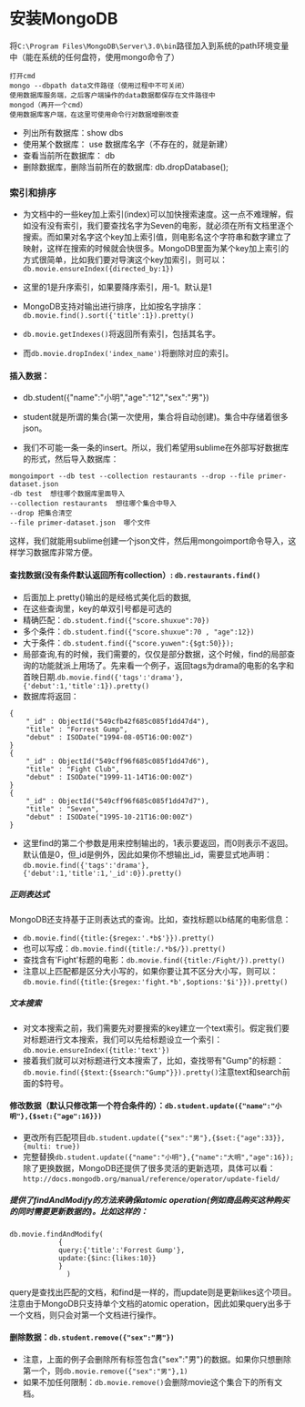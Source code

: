 # 安装MongoDB
将`C:\Program Files\MongoDB\Server\3.0\bin`路径加入到系统的path环境变量中（能在系统的任何盘符，使用mongo命令了）
```
打开cmd
mongo --dbpath data文件路径（使用过程中不可关闭）
使用数据库服务端，之后客户端操作的data数据都保存在文件路径中
mongod（再开一个cmd）
使用数据库客户端，在这里可使用命令行对数据增删改查
```

- 列出所有数据库：show dbs 
- 使用某个数据库： use 数据库名字（不存在的，就是新建）
- 查看当前所在数据库： db
- 删除数据库，删除当前所在的数据库: db.dropDatabase();

### 索引和排序
- 为文档中的一些key加上索引(index)可以加快搜索速度。这一点不难理解，假如没有没有索引，我们要查找名字为Seven的电影，就必须在所有文档里逐个搜索。而如果对名字这个key加上索引值，则电影名这个字符串和数字建立了映射，这样在搜索的时候就会快很多。MongoDB里面为某个key加上索引的方式很简单，比如我们要对导演这个key加索引，则可以：`db.movie.ensureIndex({directed_by:1})`
- 这里的1是升序索引，如果要降序索引，用-1。默认是1

- MongoDB支持对输出进行排序，比如按名字排序：`db.movie.find().sort({'title':1}).pretty()`
- `db.movie.getIndexes()`将返回所有索引，包括其名字。
- 而`db.movie.dropIndex('index_name')`将删除对应的索引。

#### 插入数据：
- db.student({"name":"小明","age":"12","sex":"男"})

- student就是所谓的集合(第一次使用，集合将自动创建)。集合中存储着很多json。
- 我们不可能一条一条的insert。所以，我们希望用sublime在外部写好数据库的形式，然后导入数据库：
```
mongoimport --db test --collection restaurants --drop --file primer-dataset.json
-db test  想往哪个数据库里面导入
--collection restaurants  想往哪个集合中导入
--drop 把集合清空
--file primer-dataset.json  哪个文件
```
这样，我们就能用sublime创建一个json文件，然后用mongoimport命令导入，这样学习数据库非常方便。

#### 查找数据(没有条件默认返回所有collection）: `db.restaurants.find()`
- 后面加上.pretty()输出的是经格式美化后的数据,
- 在这些查询里，key的单双引号都是可选的
- 精确匹配：`db.student.find({"score.shuxue":70})`
- 多个条件：`db.student.find({"score.shuxue":70 , "age":12})`
- 大于条件：`db.student.find({"score.yuwen":{$gt:50}});`
- 局部查询,有的时候，我们需要的，仅仅是部分数据，这个时候，find的局部查询的功能就派上用场了。先来看一个例子，返回tags为drama的电影的名字和首映日期.`db.movie.find({'tags':'drama'},{'debut':1,'title':1}).pretty()`
- 数据库将返回：
```
{
	"_id" : ObjectId("549cfb42f685c085f1dd47d4"),
	"title" : "Forrest Gump",
	"debut" : ISODate("1994-08-05T16:00:00Z")
}
{
	"_id" : ObjectId("549cff96f685c085f1dd47d6"),
	"title" : "Fight Club",
	"debut" : ISODate("1999-11-14T16:00:00Z")
}
{
	"_id" : ObjectId("549cff96f685c085f1dd47d7"),
	"title" : "Seven",
	"debut" : ISODate("1995-10-21T16:00:00Z")
}
```
- 这里find的第二个参数是用来控制输出的，1表示要返回，而0则表示不返回。默认值是0，但_id是例外，因此如果你不想输出_id，需要显式地声明：`db.movie.find({'tags':'drama'},{'debut':1,'title':1,'_id':0}).pretty()`
##### 正则表达式
MongoDB还支持基于正则表达式的查询。比如，查找标题以b结尾的电影信息：
- `db.movie.find({title:{$regex:'.*b$'}}).pretty()`
- 也可以写成：`db.movie.find({title:/.*b$/}).pretty()`
- 查找含有'Fight'标题的电影：`db.movie.find({title:/Fight/}).pretty()`
- 注意以上匹配都是区分大小写的，如果你要让其不区分大小写，则可以：`db.movie.find({title:{$regex:'fight.*b',$options:'$i'}}).pretty()`
##### 文本搜索
- 对文本搜索之前，我们需要先对要搜索的key建立一个text索引。假定我们要对标题进行文本搜索，我们可以先给标题设立一个索引：`db.movie.ensureIndex({title:'text'})`
- 接着我们就可以对标题进行文本搜索了，比如，查找带有"Gump"的标题：`db.movie.find({$text:{$search:"Gump"}}).pretty()`注意text和search前面的$符号。

#### 修改数据（默认只修改第一个符合条件的）：`db.student.update({"name":"小明"},{$set:{"age":16}})`
- 更改所有匹配项目`db.student.update({"sex":"男"},{$set:{"age":33}},{multi: true})`
- 完整替换`db.student.update({"name":"小明"},{"name":"大明","age":16});`
除了更换数据，MongoDB还提供了很多灵活的更新选项，具体可以看：`http://docs.mongodb.org/manual/reference/operator/update-field/`
##### 提供了findAndModify的方法来确保atomic operation(例如商品购买这种购买的同时需要更新数据的)。比如这样的：
```
db.movie.findAndModify(
			{
			query:{'title':'Forrest Gump'},
			update:{$inc:{likes:10}}
			}
		      )
```
query是查找出匹配的文档，和find是一样的，而update则是更新likes这个项目。注意由于MongoDB只支持单个文档的atomic operation，因此如果query出多于一个文档，则只会对第一个文档进行操作。

#### 删除数据：`db.student.remove({"sex":"男"})`
- 注意，上面的例子会删除所有标签包含{"sex":"男"}的数据。如果你只想删除第一个，则`db.movie.remove({"sex":"男"},1)`
- 如果不加任何限制：`db.movie.remove()`会删除movie这个集合下的所有文档。
